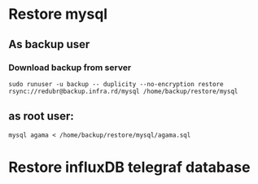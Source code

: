 # Restore mysql
## As backup user

### Download backup from server
`sudo runuser -u backup -- duplicity --no-encryption restore rsync://redubr@backup.infra.rd/mysql /home/backup/restore/mysql`

## as root user:
`mysql agama < /home/backup/restore/mysql/agama.sql`

# Restore influxDB telegraf database